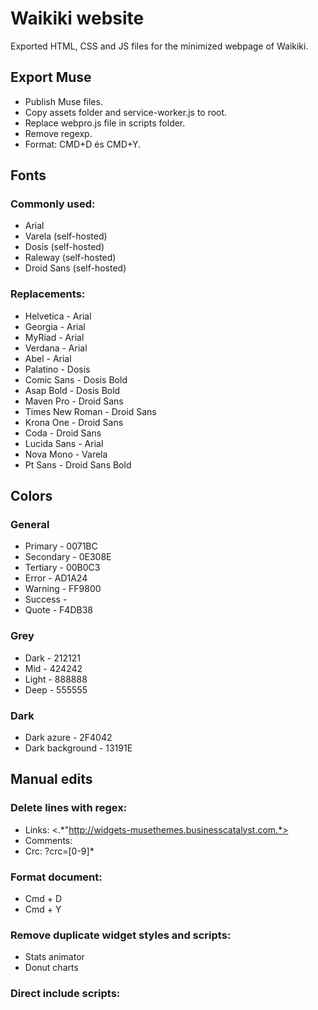 # Waikiki website
Exported HTML, CSS and JS files for the minimized webpage of Waikiki.

## Export Muse
* Publish Muse files.
* Copy assets folder and service-worker.js to root.
* Replace webpro.js file in scripts folder.
* Remove regexp.
* Format: CMD+D és CMD+Y.

## Fonts
### Commonly used:
* Arial
* Varela (self-hosted)
* Dosis (self-hosted)
* Raleway (self-hosted)
* Droid Sans (self-hosted)

### Replacements:
* Helvetica - Arial
* Georgia - Arial
* MyRiad - Arial
* Verdana - Arial
* Abel - Arial
* Palatino - Dosis
* Comic Sans - Dosis Bold
* Asap Bold - Dosis Bold
* Maven Pro - Droid Sans
* Times New Roman - Droid Sans
* Krona One - Droid Sans
* Coda - Droid Sans
* Lucida Sans - Arial
* Nova Mono - Varela
* Pt Sans - Droid Sans Bold

## Colors
### General
* Primary - 0071BC
* Secondary - 0E308E
* Tertiary - 00B0C3
* Error - AD1A24
* Warning - FF9800
* Success - 
* Quote - F4DB38

### Grey
* Dark - 212121
* Mid - 424242
* Light - 888888
* Deep - 555555

### Dark
* Dark azure - 2F4042
* Dark background - 13191E

## Manual edits
### Delete lines with regex:
* Links: <.*"http://widgets-musethemes.businesscatalyst.com.*>
* Comments: <!--(.*?)-->
* Crc: ?crc=[0-9]*

### Format document:
* Cmd + D
* Cmd + Y

### Remove duplicate widget styles and scripts:
* Stats animator
* Donut charts

### Direct include scripts:

<script type="text/javascript">
	$.browser = { webkit: true, version: '605.1.15', safari: true, msie: false, Features: {} };
 </script>
  <script src="scripts/museutils.js"></script>
  <script src="scripts/whatinput.js"></script>
  <script src="scripts/jquery.musemenu.js"></script>
  <script src="scripts/webpro.js"></script>
  <script src="scripts/musewpdisclosure.js"></script>
  <script src="scripts/jquery.watch.js"></script>
  <script src="scripts/musewpslideshow.js"></script>
  <script src="scripts/jquery.museoverlay.js"></script>
  <script src="scripts/touchswipe.js"></script>
  <script src="scripts/jquery.musepolyfill.bgsize.js"></script>
  <script type="text/javascript">
		$(document).ready(function () {
			try {




<img width="1879" alt="Képernyőfotó 2023-01-15 - 18 13 06" src="https://user-images.githubusercontent.com/43353335/212556186-f587fd71-52ca-4572-b83d-de2a70368490.png">
